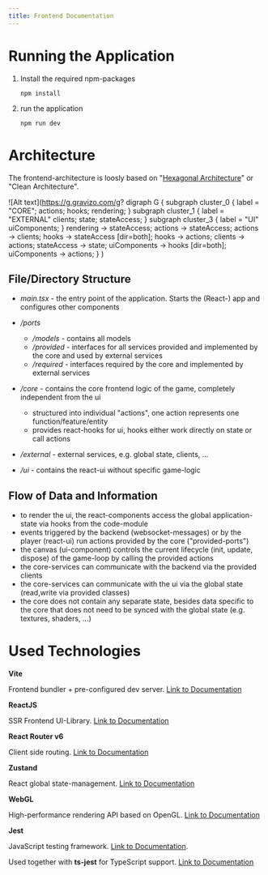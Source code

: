 ```yaml
---
title: Frontend Documentation
---
```






# Running the Application

1. Install the required npm-packages

   ```
   npm install
   ```

2. run the application

   ```
   npm run dev
   ```

   

# Architecture

The frontend-architecture is loosly based on "[Hexagonal Architecture](https://en.wikipedia.org/wiki/Hexagonal_architecture_(software))" or "Clean Architecture".

![Alt text](https://g.gravizo.com/g?
  digraph G {
    subgraph cluster_0 {
        label = "CORE";
        actions;
        hooks;
        rendering;
    }
    subgraph cluster_1 {
      label = "EXTERNAL"
        clients;
        state;
        stateAccess;
    }
    subgraph cluster_3 {
      label = "UI"
      uiComponents;
    }
    rendering -> stateAccess;
    actions -> stateAccess;
    actions -> clients;
    hooks -> stateAccess [dir=both];
    hooks -> actions;
    clients -> actions;
    stateAccess -> state;
    uiComponents -> hooks [dir=both];
    uiComponents -> actions;
  }
)


## File/Directory Structure

- *main.tsx* - the entry point of the application. Starts the (React-) app and configures other components
- */ports*
  - */models* - contains all models
  - */provided* - interfaces for all services provided and implemented by the core and used by external services
  - */required* - interfaces required by the core and implemented by external services

- */core* - contains the core frontend logic of the game, completely independent from the ui
  - structured into individual "actions", one action represents one function/feature/entity
  - provides react-hooks for ui, hooks either work directly on state or call actions

- */external* - external services, e.g. global state, clients, ...
- */ui* - contains the react-ui without specific game-logic

## Flow of Data and Information

- to render the ui, the react-components access the global application-state via hooks from the code-module
- events triggered by the backend (websocket-messages) or by the player (react-ui) run actions provided by the core ("provided-ports")
- the canvas (ui-component) controls the current lifecycle (init, update, dispose) of the game-loop by calling the provided actions  
- the core-services can communicate with the backend via the provided clients
- the core-services can communicate with the ui via the global state (read,write via provided classes)
- the core does not contain any separate state, besides data specific to the core that does not need to be synced with the global state (e.g. textures, shaders, ...)



# Used Technologies

**Vite**

Frontend bundler + pre-configured dev server. [Link to Documentation](https://vitejs.dev/guide/)

**ReactJS**

SSR Frontend UI-Library. [Link to Documentation](https://reactjs.org/docs/getting-started.html)

**React Router v6**

Client side routing. [Link to Documentation](https://reactrouter.com/docs/en/v6/api)

**Zustand**

React global state-management. [Link to Documentation](https://github.com/pmndrs/zustand)

**WebGL**

High-performance rendering API based on OpenGL. [Link to Documentation](https://developer.mozilla.org/en-US/docs/Web/API/WebGL_API)

**Jest**

JavaScript testing framework. [Link to Documentation](https://jestjs.io/docs/getting-started).

Used together with **ts-jest** for TypeScript support. [Link to Documentation](https://kulshekhar.github.io/ts-jest/docs/getting-started/installation)
